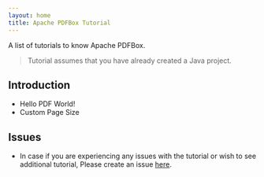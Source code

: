 ```yaml
---
layout: home
title: Apache PDFBox Tutorial
---
```


A list of tutorials to know Apache PDFBox.

>Tutorial assumes that you have already created a Java project.

## Introduction

- Hello PDF World!
- Custom Page Size


## Issues

- In case if you are experiencing any issues with the tutorial or wish to see additional tutorial, Please create an issue [here](https://github.com/carbonrider/pdfbox_tutorial/issues).

